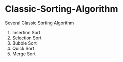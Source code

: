 # Classic-Sorting-Algorithm
Several Classic Sorting Algorithm
1. Insertion Sort
2. Selection Sort
3. Bubble Sort
4. Quick Sort
5. Merge Sort
